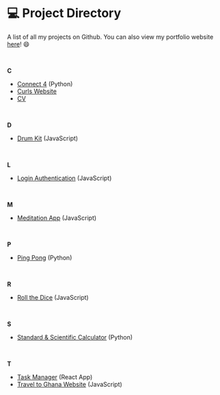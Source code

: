 # :computer: Project Directory

A list of all my projects on Github. You can also view my portfolio website [here](https://noelledonkor.com)! :smile:

<br>

**C**
- [Connect 4](https://github.com/noelledons/connect-4) (Python)
- [Curls Website](https://github.com/noelledons/curls-website)
- [CV](https://github.com/noelledons/cv-template)

<br>

**D**
- [Drum Kit](https://github.com/noelledons/drum-kit) (JavaScript)

<br>

**L**
- [Login Authentication](https://github.com/noelledons/login-authentication) (JavaScript)

<br>

**M**
- [Meditation App](https://github.com/noelledons/meditationapp.github.io) (JavaScript)

<br>

**P**
- [Ping Pong](https://github.com/noelledons/ping-pong) (Python)

<br>

**R**
- [Roll the Dice](https://github.com/noelledons/roll-the-dice) (JavaScript)

<br>

**S**
- [Standard & Scientific Calculator](https://github.com/noelledons/sci-stnd-calculator) (Python)

<br>

**T**
- [Task Manager](https://github.com/noelledons/task-manager) (React App)
- [Travel to Ghana Website](https://github.com/noelledons/travel-to-ghana) (JavaScript)

